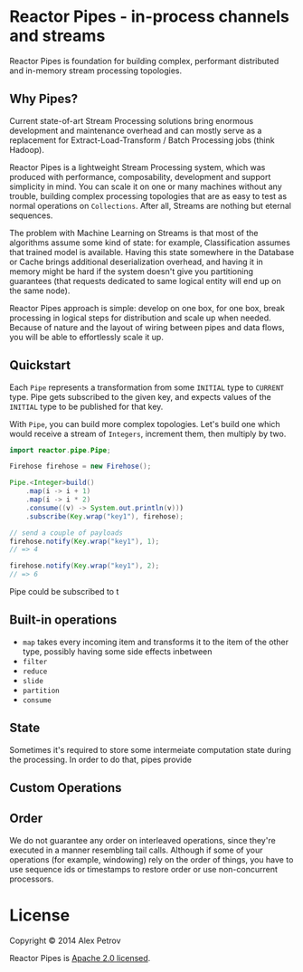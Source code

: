 # Reactor Pipes - in-process channels and streams

Reactor Pipes is foundation for building complex, performant
distributed and in-memory stream processing topologies.

## Why Pipes?

Current state-of-art Stream Processing solutions bring enormous
development and maintenance overhead and can mostly serve as a
replacement for Extract-Load-Transform / Batch Processing jobs (think
Hadoop).

Reactor Pipes is a lightweight Stream Processing system, which was
produced with performance, composability, development and support
simplicity in mind. You can scale it on one or many machines without any
trouble, building complex processing topologies that are as easy to test
as normal operations on `Collections`. After all, Streams are nothing
but eternal sequences.

The problem with Machine Learning on Streams is that most of the
algorithms assume some kind of state: for example, Classification
assumes that trained model is available. Having this state somewhere in
the Database or Cache brings additional deserialization overhead, and
having it in memory might be hard if the system doesn't give you
partitioning guarantees (that requests dedicated to same logical entity
will end up on the same node).

Reactor Pipes approach is simple: develop on one box, for one box, break
processing in logical steps for distribution and scale up when needed.
Because of nature and the layout of wiring between pipes and data
flows, you will be able to effortlessly scale it up.

## Quickstart

Each `Pipe` represents a transformation from some `INITIAL` type
to `CURRENT` type. Pipe gets subscribed to the given key, and
expects values of the `INITIAL` type to be published for that key.

With `Pipe`, you can build more complex topologies. Let's build
one which would receive a stream of `Integers`, increment them,
then multiply by two.

```java
import reactor.pipe.Pipe;

Firehose firehose = new Firehose();

Pipe.<Integer>build()
	.map(i -> i + 1)
	.map(i -> i * 2)
	.consume((v) -> System.out.println(v)))
    .subscribe(Key.wrap("key1"), firehose);

// send a couple of payloads
firehose.notify(Key.wrap("key1"), 1);
// => 4

firehose.notify(Key.wrap("key1"), 2);
// => 6
```

Pipe could be subscribed to t

## Built-in operations

  * `map` takes every incoming item and transforms it to the item of the other type,
  possibly having some side effects inbetween
  * `filter`
  * `reduce`
  * `slide`
  * `partition`
  * `consume`

## State

Sometimes it's required to store some intermeiate computation
state during the processing. In order to do that, pipes
provide

## Custom Operations

## Order

We do not guarantee any order on interleaved operations, since they're
executed in a manner resembling tail calls. Although if some of your
operations (for example, windowing) rely on the order of things, you
have to use sequence ids or timestamps to restore order or use
non-concurrent processors.

# License

Copyright © 2014 Alex Petrov

Reactor Pipes is [Apache 2.0 licensed](http://www.apache.org/licenses/LICENSE-2.0.html).
